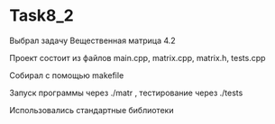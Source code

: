 # Task8_2

Выбрал задачу Вещественная матрица 4.2

Проект состоит из файлов main.cpp, matrix.cpp, matrix.h, tests.cpp

Собирал с помощью makefile

Запуск программы через ./matr , тестирование через ./tests

Использовались стандартные библиотеки
